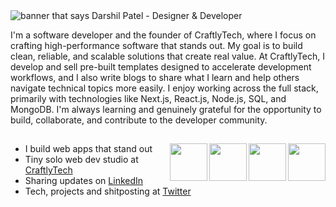 <img src="https://github.com/user-attachments/assets/087eb041-d0cd-477f-b40b-2c2bf75cb167" alt="banner that says Darshil Patel - Designer & Developer">

I'm a software developer and the founder of CraftlyTech, where I focus on crafting high-performance software that stands out. My goal is to build clean, reliable, and scalable solutions that create real value. At CraftlyTech, I develop and sell pre-built templates designed to accelerate development workflows, and I also write blogs to share what I learn and help others navigate technical topics more easily. I enjoy working across the full stack, primarily with technologies like Next.js, React.js, Node.js, SQL, and MongoDB. I'm always learning and genuinely grateful for the opportunity to build, collaborate, and contribute to the developer community.

##

<a href="https://peerlist.io/darshilpatel"><img align="right" width="60" height="60" src="https://github.com/user-attachments/assets/23959ead-2196-4e42-9393-d6311e581c83"></a>
<a href="https://x.com/darshilptl03"><img align="right" width="60" height="60" src="https://github.com/user-attachments/assets/551b1b85-9ff0-4ed8-9486-0ee8c6ef6796"></a>
<a href="https://www.linkedin.com/in/darshil-patel-42307a257"><img align="right" width="60" height="60" src="https://github.com/user-attachments/assets/1355cc1e-bbdd-4406-a9b4-2a9bcec2bec2"></a>
<a href="https://github.com/darshilptl"><img align="right" width="60" height="60" src="https://github.com/user-attachments/assets/be925434-a07c-4e9f-9a24-d56f937797c8"></a>

- I build web apps that stand out
- Tiny solo web dev studio at [CraftlyTech](https://www.craftlytech.com/)
- Sharing updates on <a href="https://www.linkedin.com/in/darshil-patel-42307a257">LinkedIn</a> 
- Tech, projects and shitposting at [Twitter](https://x.com/darshilptl03)

